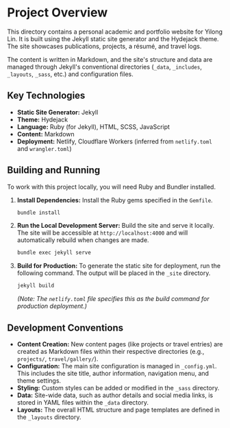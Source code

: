# Project Overview

This directory contains a personal academic and portfolio website for Yilong Lin. It is built using the Jekyll static site generator and the Hydejack theme. The site showcases publications, projects, a résumé, and travel logs.

The content is written in Markdown, and the site's structure and data are managed through Jekyll's conventional directories (`_data`, `_includes`, `_layouts`, `_sass`, etc.) and configuration files.

## Key Technologies

*   **Static Site Generator:** Jekyll
*   **Theme:** Hydejack
*   **Language:** Ruby (for Jekyll), HTML, SCSS, JavaScript
*   **Content:** Markdown
*   **Deployment:** Netlify, Cloudflare Workers (inferred from `netlify.toml` and `wrangler.toml`)

## Building and Running

To work with this project locally, you will need Ruby and Bundler installed.

1.  **Install Dependencies:**
    Install the Ruby gems specified in the `Gemfile`.
    ```bash
    bundle install
    ```

2.  **Run the Local Development Server:**
    Build the site and serve it locally. The site will be accessible at `http://localhost:4000` and will automatically rebuild when changes are made.
    ```bash
    bundle exec jekyll serve
    ```

3.  **Build for Production:**
    To generate the static site for deployment, run the following command. The output will be placed in the `_site` directory.
    ```bash
    jekyll build
    ```
    *(Note: The `netlify.toml` file specifies this as the build command for production deployment.)*

## Development Conventions

*   **Content Creation:** New content pages (like projects or travel entries) are created as Markdown files within their respective directories (e.g., `projects/`, `travel/gallery/`).
*   **Configuration:** The main site configuration is managed in `_config.yml`. This includes the site title, author information, navigation menu, and theme settings.
*   **Styling:** Custom styles can be added or modified in the `_sass` directory.
*   **Data:** Site-wide data, such as author details and social media links, is stored in YAML files within the `_data` directory.
*   **Layouts:** The overall HTML structure and page templates are defined in the `_layouts` directory.
